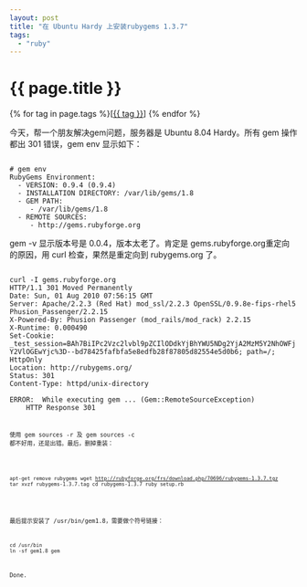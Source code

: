 ```yaml
---
layout: post
title: "在 Ubuntu Hardy 上安装rubygems 1.3.7"
tags:
  - "ruby"
---
```


# {{ page.title }}

<div class="tags">
{% for tag in page.tags %}[<a class="tag" href="/tags.html#{{ tag }}">{{ tag }}</a>] {% endfor %}
</div>


今天，帮一个朋友解决gem问题，服务器是 Ubuntu 8.04 Hardy。所有 gem 操作都出 301 错误，gem env 显示如下：

<code>
# gem env
RubyGems Environment:
  - VERSION: 0.9.4 (0.9.4)
  - INSTALLATION DIRECTORY: /var/lib/gems/1.8
  - GEM PATH:
     - /var/lib/gems/1.8
  - REMOTE SOURCES:
     - http://gems.rubyforge.org
</code>

gem -v  显示版本号是 0.0.4，版本太老了。肯定是 gems.rubyforge.org重定向的原因，用 curl 检查，果然是重定向到 rubygems.org 了。 

<code>
curl -I gems.rubyforge.org
HTTP/1.1 301 Moved Permanently
Date: Sun, 01 Aug 2010 07:56:15 GMT
Server: Apache/2.2.3 (Red Hat) mod_ssl/2.2.3 OpenSSL/0.9.8e-fips-rhel5 Phusion_Passenger/2.2.15
X-Powered-By: Phusion Passenger (mod_rails/mod_rack) 2.2.15
X-Runtime: 0.000490
Set-Cookie: _test_session=BAh7BiIPc2Vzc2lvbl9pZCIlODdkYjBhYWU5NDg2YjA2MzM5Y2NhOWFjY2VlOGEwYjc%3D--bd78425fafbfa5e8edfb28f87805d82554e5d0b6; path=/; HttpOnly
Location: http://rubygems.org/
Status: 301
Content-Type: httpd/unix-directory
</code>
<code>
ERROR:  While executing gem ... (Gem::RemoteSourceException)
    HTTP Response 301
<code>

使用 gem sources -r  及 gem sources -c 都不好用，还是出错。最后，删掉重装：

<code>

apt-get remove rubygems
wget http://rubyforge.org/frs/download.php/70696/rubygems-1.3.7.tgz
tar xvzf rubygems-1.3.7.tag
cd rubygems-1.3.7
ruby setup.rb

</code>

最后提示安装了 /usr/bin/gem1.8，需要做个符号链接：

<code>
cd /usr/bin
ln -sf gem1.8 gem
</code>

Done.
